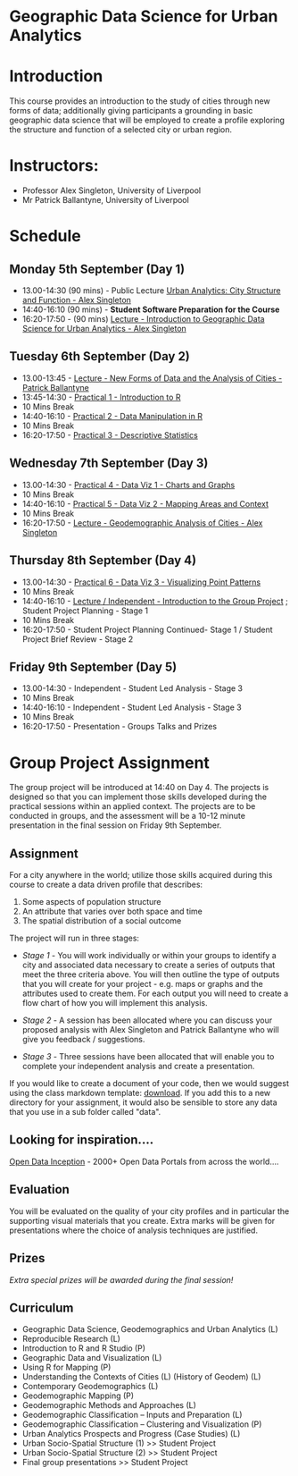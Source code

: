 # Geographic Data Science for Urban Analytics

# Introduction

This course provides an introduction to the study of cities through new forms of data; additionally giving participants a grounding in basic geographic data science that will be employed to create a profile exploring the structure and function of a selected city or urban region.

# Instructors:

-   Professor Alex Singleton, University of Liverpool
-   Mr Patrick Ballantyne, University of Liverpool

# Schedule

## Monday 5th September (Day 1)

-   13.00-14:30 (90 mins) - Public Lecture [Urban Analytics: City Structure and Function - Alex Singleton](https://github.com/alexsingleton/Japan_GDS_for_UA/blob/main/Lectures/Urban_Analytics_City_Structure_and_Function.pptx)
-   14:40-16:10 (90 mins) - **Student Software Preparation for the Course**
-   16:20-17:50 - (90 mins) [Lecture - Introduction to Geographic Data Science for Urban Analytics - Alex Singleton](https://github.com/alexsingleton/Japan_GDS_for_UA/blob/main/Lectures/GDS_UA.pptx)

## Tuesday 6th September (Day 2)

-   13.00-13:45 - [Lecture - New Forms of Data and the Analysis of Cities - Patrick Ballantyne](https://github.com/alexsingleton/Japan_GDS_for_UA/blob/main/Lectures/Urban_Analytics_New_Forms_of_Data.pptx)
-   13:45-14:30 - [Practical 1 - Introduction to R](/Practical%201%20-%20Introduction_to_R/)
-   10 Mins Break
-   14:40-16:10 - [Practical 2 - Data Manipulation in R](/Practical%202%20-%20Data%20Manipulation_in_R/)
-   10 Mins Break
-   16:20-17:50 - [Practical 3 - Descriptive Statistics](/Practical%203%20-%20Descriptive_statistics/)

## Wednesday 7th September (Day 3)

-   13.00-14:30 - [Practical 4 - Data Viz 1 - Charts and Graphs](/Practical%204%20-%20Charts_and_Graphs/)
-   10 Mins Break
-   14:40-16:10 - [Practical 5 - Data Viz 2 - Mapping Areas and Context](/Practical%205%20-%20Mapping_Areas_and_Context/)
-   10 Mins Break
-   16:20-17:50 - [Lecture - Geodemographic Analysis of Cities - Alex Singleton](https://github.com/alexsingleton/Japan_GDS_for_UA/blob/main/Lectures/Geodemographic_Analysis_of_Cities.pptx)

## Thursday 8th September (Day 4)

-   13.00-14:30 - [Practical 6 - Data Viz 3 - Visualizing Point Patterns](/Practical%206%20-%20Visualizing_Point_Patterns/)
-   10 Mins Break
-   14:40-16:10 - [Lecture / Independent - Introduction to the Group Project]() ; Student Project Planning - Stage 1
-   10 Mins Break
-   16:20-17:50 - Student Project Planning Continued- Stage 1 / Student Project Brief Review - Stage 2

## Friday 9th September (Day 5)

-   13.00-14:30 - Independent - Student Led Analysis - Stage 3
-   10 Mins Break
-   14:40-16:10 - Independent - Student Led Analysis - Stage 3
-   10 Mins Break
-   16:20-17:50 - Presentation - Groups Talks and Prizes

# Group Project Assignment

The group project will be introduced at 14:40 on Day 4. The projects is designed so that you can implement those skills developed during the practical sessions within an applied context. The projects are to be conducted in groups, and the assessment will be a 10-12 minute presentation in the final session on Friday 9th September.

## Assignment

For a city anywhere in the world; utilize those skills acquired during this course to create a data driven profile that describes:

1.  Some aspects of population structure
2.  An attribute that varies over both space and time
3.  The spatial distribution of a social outcome

The project will run in three stages:

-   *Stage 1* - You will work individually or within your groups to identify a city and associated data necessary to create a series of outputs that meet the three criteria above. You will then outline the type of outputs that you will create for your project - e.g. maps or graphs and the attributes used to create them. For each output you will need to create a flow chart of how you will implement this analysis.

-   *Stage 2* - A session has been allocated where you can discuss your proposed analysis with Alex Singleton and Patrick Ballantyne who will give you feedback / suggestions.

-   *Stage 3* - Three sessions have been allocated that will enable you to complete your independent analysis and create a presentation.

If you would like to create a document of your code, then we would suggest using the class markdown template: [download](/GDS_UA_2017/class_template.Rmd). If you add this to a new directory for your assignment, it would also be sensible to store any data that you use in a sub folder called "data".

## Looking for inspiration....

[Open Data Inception](https://opendatainception.io/) - 2000+ Open Data Portals from across the world....

## Evaluation

You will be evaluated on the quality of your city profiles and in particular the supporting visual materials that you create. Extra marks will be given for presentations where the choice of analysis techniques are justified.

## Prizes

*Extra special prizes will be awarded during the final session!*

## Curriculum

-   Geographic Data Science, Geodemographics and Urban Analytics (L)
-   Reproducible Research (L)
-   Introduction to R and R Studio (P)
-   Geographic Data and Visualization (L)
-   Using R for Mapping (P)
-   Understanding the Contexts of Cities (L) (History of Geodem) (L)
-   Contemporary Geodemographics (L)
-   Geodemographic Mapping (P)
-   Geodemographic Methods and Approaches (L)
-   Geodemographic Classification – Inputs and Preparation (L)
-   Geodemographic Classification – Clustering and Visualization (P)
-   Urban Analytics Prospects and Progress (Case Studies) (L)
-   Urban Socio-Spatial Structure (1) \>\> Student Project
-   Urban Socio-Spatial Structure (2) \>\> Student Project
-   Final group presentations \>\> Student Project
